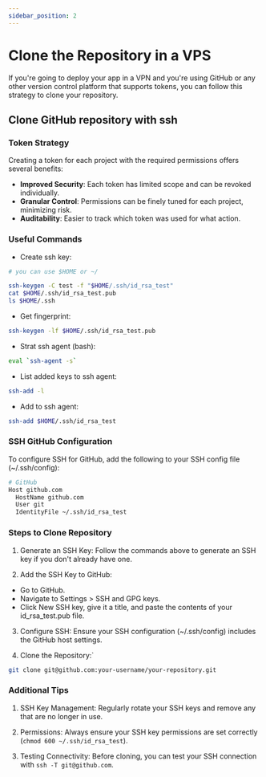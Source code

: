 ```yaml
---
sidebar_position: 2
---
```


# Clone the Repository in a VPS

If you're going to deploy your app in a VPN and you're using GitHub or any other version control platform that supports tokens, you can follow this strategy to clone your repository.

## Clone GitHub repository with ssh

### Token Strategy

Creating a token for each project with the required permissions offers several benefits:

- **Improved Security**: Each token has limited scope and can be revoked individually.
- **Granular Control**: Permissions can be finely tuned for each project, minimizing risk.
- **Auditability**: Easier to track which token was used for what action.

### Useful Commands

- Create ssh key:

```sh
# you can use $HOME or ~/

ssh-keygen -C test -f "$HOME/.ssh/id_rsa_test"
cat $HOME/.ssh/id_rsa_test.pub
ls $HOME/.ssh
```

- Get fingerprint:

```sh
ssh-keygen -lf $HOME/.ssh/id_rsa_test.pub
```

- Strat ssh agent (bash):

```sh
eval `ssh-agent -s`
```

- List added keys to ssh agent:

```sh
ssh-add -l
```

- Add to ssh agent:

```sh
ssh-add $HOME/.ssh/id_rsa_test
```

### SSH GitHub Configuration

To configure SSH for GitHub, add the following to your SSH config file (~/.ssh/config):

```sh
# GitHub
Host github.com
  HostName github.com
  User git
  IdentityFile ~/.ssh/id_rsa_test
```

### Steps to Clone Repository

1. Generate an SSH Key: Follow the commands above to generate an SSH key if you don't already have one.

2. Add the SSH Key to GitHub:

- Go to GitHub.
- Navigate to Settings > SSH and GPG keys.
- Click New SSH key, give it a title, and paste the contents of your id_rsa_test.pub file.

3. Configure SSH: Ensure your SSH configuration (~/.ssh/config) includes the GitHub host settings.

4. Clone the Repository:`

```sh
git clone git@github.com:your-username/your-repository.git
```

### Additional Tips

1. SSH Key Management: Regularly rotate your SSH keys and remove any that are no longer in use.

2. Permissions: Always ensure your SSH key permissions are set correctly (`chmod 600 ~/.ssh/id_rsa_test`).

3. Testing Connectivity: Before cloning, you can test your SSH connection with `ssh -T git@github.com`.
